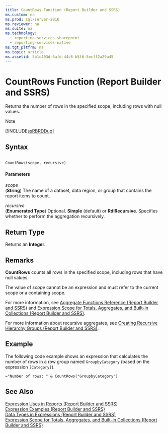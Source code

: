 ```yaml
---
title: CountRows Function (Report Builder and SSRS)
ms.custom: na
ms.prod: sql-server-2016
ms.reviewer: na
ms.suite: na
ms.technology: 
  - reporting-services-sharepoint
  - reporting-services-native
ms.tgt_pltfrm: na
ms.topic: article
ms.assetid: 5b1c403d-6afd-44c8-b5f6-5ecff2a29a45
---
```

# CountRows Function (Report Builder and SSRS)
  Returns the number of rows in the specified scope, including rows with null values.  
  
> [!NOTE]  
>  [!INCLUDE[ssRBRDDup](../../Token\Other/ssRBRDDup_md.md)]  
  
## Syntax  
  
```  
  
CountRows(scope, recursive)  
```  
  
#### Parameters  
 *scope*  
 \(**String**\) The name of a dataset, data region, or group that contains the report items to count.  
  
 *recursive*  
 \(**Enumerated Type**\) Optional. **Simple** \(default\) or **RdlRecursive**. Specifies whether to perform the aggregation recursively.  
  
## Return Type  
 Returns an **Integer**.  
  
## Remarks  
 **CountRows** counts all rows in the specified scope, including rows that have null values.  
  
 The value of *scope* cannot be an expression and must refer to the current scope or a containing scope.  
  
 For more information, see [Aggregate Functions Reference &#40;Report Builder and SSRS&#41;](../Topic/Aggregate%20Functions%20Reference%20\(Report%20Builder%20and%20SSRS\).md) and [Expression Scope for Totals, Aggregates, and Built-in Collections &#40;Report Builder and SSRS&#41;](../Topic/Expression%20Scope%20for%20Totals,%20Aggregates,%20and%20Built-in%20Collections%20\(Report%20Builder%20and%20SSRS\).md).  
  
 For more information about recursive aggregates, see [Creating Recursive Hierarchy Groups &#40;Report Builder and SSRS&#41;](../Topic/Creating%20Recursive%20Hierarchy%20Groups%20\(Report%20Builder%20and%20SSRS\).md).  
  
## Example  
 The following code example shows an expression that calculates the number of rows in a row group named `GroupbyCategory` \(based on the expression `[Category]`\).  
  
```  
="Number of rows: " & CountRows("GroupbyCategory")  
```  
  
## See Also  
 [Expression Uses in Reports &#40;Report Builder and SSRS&#41;](../Topic/Expression%20Uses%20in%20Reports%20\(Report%20Builder%20and%20SSRS\).md)   
 [Expression Examples &#40;Report Builder and SSRS&#41;](../Topic/Expression%20Examples%20\(Report%20Builder%20and%20SSRS\).md)   
 [Data Types in Expressions &#40;Report Builder and SSRS&#41;](../Topic/Data%20Types%20in%20Expressions%20\(Report%20Builder%20and%20SSRS\).md)   
 [Expression Scope for Totals, Aggregates, and Built-in Collections &#40;Report Builder and SSRS&#41;](../Topic/Expression%20Scope%20for%20Totals,%20Aggregates,%20and%20Built-in%20Collections%20\(Report%20Builder%20and%20SSRS\).md)  
  
  
